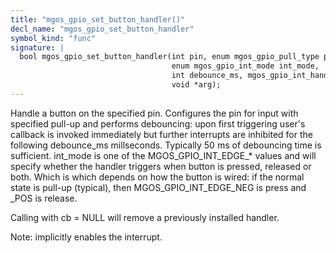 ```yaml
---
title: "mgos_gpio_set_button_handler()"
decl_name: "mgos_gpio_set_button_handler"
symbol_kind: "func"
signature: |
  bool mgos_gpio_set_button_handler(int pin, enum mgos_gpio_pull_type pull_type,
                                    enum mgos_gpio_int_mode int_mode,
                                    int debounce_ms, mgos_gpio_int_handler_f cb,
                                    void *arg);
---
```


Handle a button on the specified pin.
Configures the pin for input with specified pull-up and performs debouncing:
upon first triggering user's callback is invoked immediately but further
interrupts are inhibited for the following debounce_ms millseconds.
Typically 50 ms of debouncing time is sufficient.
int_mode is one of the MGOS_GPIO_INT_EDGE_* values and will specify whether
the handler triggers when button is pressed, released or both.
Which is which depends on how the button is wired: if the normal state is
pull-up (typical), then MGOS_GPIO_INT_EDGE_NEG is press and _POS is release.

Calling with cb = NULL will remove a previously installed handler.

Note: implicitly enables the interrupt. 


